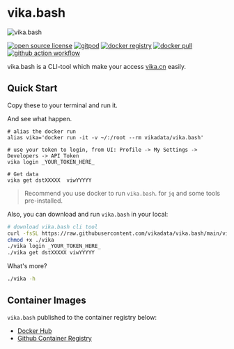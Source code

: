 # vika.bash

![vika.bash](https://socialify.git.ci/vikadata/vika.bash/image?description=1&font=Raleway&forks=1&issues=1&language=1&logo=https%3A%2F%2Fs1.vika.cn%2Fspace%2F2021%2F05%2F06%2Fed51e73eae8340639793bfe95fe3c669&name=1&owner=1&pattern=Formal%20Invitation&pulls=1&stargazers=1&theme=Dark)

[![open source license](https://img.shields.io/github/license/vikadata/vika.bash)](https://github.com/vikadata/vika.bash)
[![gitpod](https://img.shields.io/badge/gitpod-vika.bash-orange)](https://gitpod.io/#https://github.com/vikadata/vika.bash)
[![docker registry](https://img.shields.io/docker/v/vikadata/vika.bash?color=blue&label=docker)](https://hub.docker.com/r/vikadata/vika.bash)
[![docker pull](https://img.shields.io/docker/pulls/vikadata/vika.bash)](https://hub.docker.com/r/vikadata/vika.bash)
[![github action workflow](https://img.shields.io/github/workflow/status/vikadata/vika.bash/docker)](https://github.com/vikadata/vika.bash/actions/workflows/build.yml)

vika.bash is a CLI-tool which make your access [vika.cn](https://vika.cn) easily.

## Quick Start

Copy these to your terminal and run it.

And see what happen.



```
# alias the docker run
alias vika='docker run -it -v ~/:/root --rm vikadata/vika.bash'

# use your token to login, from UI: Profile -> My Settings -> Developers -> API Token
vika login _YOUR_TOKEN_HERE_

# Get data
vika get dstXXXXX  viwYYYYY
```
> Recommend you use docker to run `vika.bash`.
> for `jq` and some tools pre-installed.




Also, you can download and run `vika.bash` in your local:
```bash
# download vika.bash cli tool
curl -fsSL https://raw.githubusercontent.com/vikadata/vika.bash/main/vika > vika
chmod +x ./vika
./vika login _YOUR_TOKEN_HERE_
./vika get dstXXXXX viwYYYYY
```

What's more?

```bash
./vika -h
```


## Container Images

`vika.bash` published to the container registry below:

- [Docker Hub](https://hub.docker.com/r/vikadata/vika.bash)
- [Github Container Registry](https://github.com/orgs/vikadata/packages/container/package/vika.bash)
